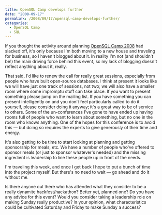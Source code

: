 ```yaml
---
title: OpenSQL Camp develops further
date: "2008-09-17"
permalink: /2008/09/17/opensql-camp-develops-further/
categories:
  - OpenSQL Camp
  - SQL
---
```

If you thought the activity around planning [OpenSQL Camp 2008][1] had slacked off, it's only because I'm both moving to a new house and traveling for business, so I haven't blogged about it. In reality I'm not (and shouldn't be!) the main driving force behind this event, so my lack of blogging doesn't reflect anything about it, really.

That said, I'd like to renew the call for really great sessions, especially from people who have built open-source databases. I think at present it looks like we will have just one track of sessions, not two; we will also have a smaller room where some impromptu stuff can take place. If you want to present something please jump on the mailing list. If you have something you can present intelligently on and you don't feel particularly called to do it yourself, please consider doing it anyway; it's a great way to be of service to others. Some of the un-conferences I've gone to have ended up having rooms full of people who want to learn about something, but no one in the room who knows anything. One of the hopes for this conference is to avoid this &#8212; but doing so requires the experts to give generously of their time and energy.

It's also getting to be time to start looking at planning and getting sponsorship for meals, etc. We have a number of people who've offered to sponsor meals (or just to sponsor whatever's needed) and the missing ingredient is leadership to line these people up in front of the needs.

I'm traveling this week, and once I get back I hope to put a bunch of time into the project myself. But there's no need to wait &#8212; go ahead and do it without me.

Is there anyone out there who has attended what they consider to be a really dynamite hackfest/hackathon? Better yet, planned one? Do you have any advice for this event? Would you consider taking a leadership role on making Sunday really productive? In your opinion, what characteristics could be cultivated Saturday and Friday to make Sunday a success?

 [1]: http://www.opensqlcamp.org/
